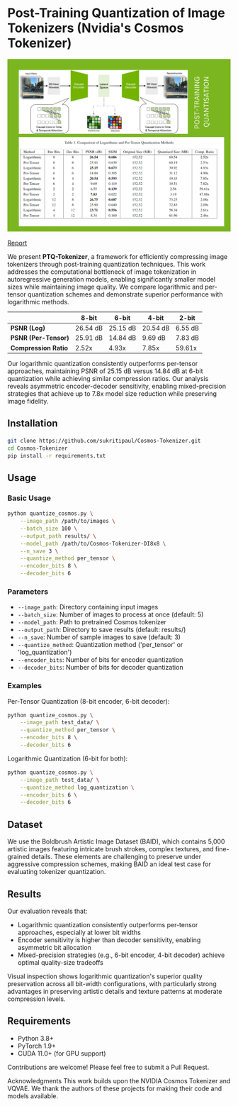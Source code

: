 # Post-Training Quantization of Image Tokenizers (Nvidia's Cosmos Tokenizer)

![Results Overview](assets/ptq.png)

[Report](./PTQ_Report.pdf)

We present **PTQ-Tokenizer**, a framework for efficiently compressing image tokenizers through post-training quantization techniques. This work addresses the computational bottleneck of image tokenization in autoregressive generation models, enabling significantly smaller model sizes while maintaining image quality. We compare logarithmic and per-tensor quantization schemes and demonstrate superior performance with logarithmic methods.

|                      | 8-bit               | 6-bit              | 4-bit             | 2-bit              |
| -------------------- | ------------------- | ------------------ | ----------------- | ------------------ |
| **PSNR (Log)**       | 26.54 dB            | 25.15 dB           | 20.54 dB          | 6.55 dB            |
| **PSNR (Per-Tensor)**| 25.91 dB            | 14.84 dB           | 9.69 dB           | 7.83 dB            |
| **Compression Ratio**| 2.52x               | 4.93x              | 7.85x             | 59.61x             |

Our logarithmic quantization consistently outperforms per-tensor approaches, maintaining PSNR of 25.15 dB versus 14.84 dB at 6-bit quantization while achieving similar compression ratios. Our analysis reveals asymmetric encoder-decoder sensitivity, enabling mixed-precision strategies that achieve up to 7.8x model size reduction while preserving image fidelity.



## Installation

```bash
git clone https://github.com/sukritipaul/Cosmos-Tokenizer.git
cd Cosmos-Tokenizer
pip install -r requirements.txt
```

## Usage

### Basic Usage

```bash
python quantize_cosmos.py \
    --image_path /path/to/images \
    --batch_size 100 \
    --output_path results/ \
    --model_path /path/to/Cosmos-Tokenizer-DI8x8 \
    --n_save 3 \
    --quantize_method per_tensor \
    --encoder_bits 8 \
    --decoder_bits 6
```

### Parameters

- `--image_path`: Directory containing input images
- `--batch_size`: Number of images to process at once (default: 5)
- `--model_path`: Path to pretrained Cosmos tokenizer
- `--output_path`: Directory to save results (default: results/)
- `--n_save`: Number of sample images to save (default: 3)
- `--quantize_method`: Quantization method ('per_tensor' or 'log_quantization')
- `--encoder_bits`: Number of bits for encoder quantization
- `--decoder_bits`: Number of bits for decoder quantization

### Examples

Per-Tensor Quantization (8-bit encoder, 6-bit decoder):
```bash
python quantize_cosmos.py \
    --image_path test_data/ \
    --quantize_method per_tensor \
    --encoder_bits 8 \
    --decoder_bits 6
```

Logarithmic Quantization (6-bit for both):
```bash
python quantize_cosmos.py \
    --image_path test_data/ \
    --quantize_method log_quantization \
    --encoder_bits 6 \
    --decoder_bits 6
```


## Dataset
We use the Boldbrush Artistic Image Dataset (BAID), which contains 5,000 artistic images featuring intricate brush strokes, complex textures, and fine-grained details. These elements are challenging to preserve under aggressive compression schemes, making BAID an ideal test case for evaluating tokenizer quantization.

## Results
Our evaluation reveals that:

- Logarithmic quantization consistently outperforms per-tensor approaches, especially at lower bit widths
- Encoder sensitivity is higher than decoder sensitivity, enabling asymmetric bit allocation
- Mixed-precision strategies (e.g., 6-bit encoder, 4-bit decoder) achieve optimal quality-size tradeoffs

Visual inspection shows logarithmic quantization's superior quality preservation across all bit-width configurations, with particularly strong advantages in preserving artistic details and texture patterns at moderate compression levels.

## Requirements
- Python 3.8+
- PyTorch 1.9+
- CUDA 11.0+ (for GPU support)

Contributions are welcome! Please feel free to submit a Pull Request.


Acknowledgments
This work builds upon the NVIDIA Cosmos Tokenizer and VQVAE. We thank the authors of these projects for making their code and models available.



